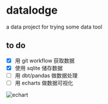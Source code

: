 # datalodge

a data project for trying some data tool

## to do

- [x] 用 git workflow 获取数据
- [x] 使用 sqlite 储存数据
- [ ] 用 dbt/pandas 做数据处理
- [ ] 用 echarts 做数据可视化

![echart]('echart/echart.svg')